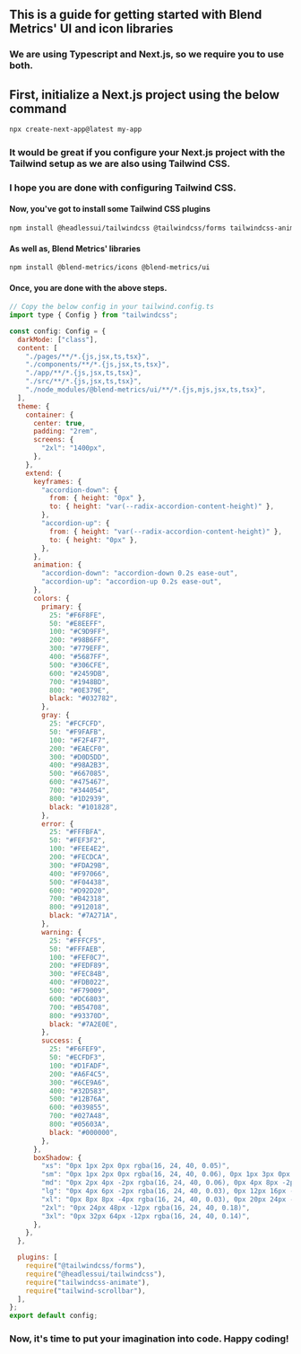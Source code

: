## This is a guide for getting started with Blend Metrics' UI and icon libraries

### We are using Typescript and Next.js, so we require you to use both.

## First, initialize a Next.js project using the below command

```bash
npx create-next-app@latest my-app
```

### It would be great if you configure your Next.js project with the Tailwind setup as we are also using Tailwind CSS.

### I hope you are done with configuring Tailwind CSS.

#### Now, you've got to install some Tailwind CSS plugins

```bash
npm install @headlessui/tailwindcss @tailwindcss/forms tailwindcss-animate tailwind-scrollbar --save-dev
```

#### As well as, Blend Metrics' libraries

```bash
npm install @blend-metrics/icons @blend-metrics/ui
```

#### Once, you are done with the above steps.

```javascript
// Copy the below config in your tailwind.config.ts
import type { Config } from "tailwindcss";

const config: Config = {
  darkMode: ["class"],
  content: [
    "./pages/**/*.{js,jsx,ts,tsx}",
    "./components/**/*.{js,jsx,ts,tsx}",
    "./app/**/*.{js,jsx,ts,tsx}",
    "./src/**/*.{js,jsx,ts,tsx}",
    "./node_modules/@blend-metrics/ui/**/*.{js,mjs,jsx,ts,tsx}",
  ],
  theme: {
    container: {
      center: true,
      padding: "2rem",
      screens: {
        "2xl": "1400px",
      },
    },
    extend: {
      keyframes: {
        "accordion-down": {
          from: { height: "0px" },
          to: { height: "var(--radix-accordion-content-height)" },
        },
        "accordion-up": {
          from: { height: "var(--radix-accordion-content-height)" },
          to: { height: "0px" },
        },
      },
      animation: {
        "accordion-down": "accordion-down 0.2s ease-out",
        "accordion-up": "accordion-up 0.2s ease-out",
      },
      colors: {
        primary: {
          25: "#F6F8FE",
          50: "#E8EEFF",
          100: "#C9D9FF",
          200: "#98B6FF",
          300: "#779EFF",
          400: "#5687FF",
          500: "#306CFE",
          600: "#2459DB",
          700: "#1948BD",
          800: "#0E379E",
          black: "#032782",
        },
        gray: {
          25: "#FCFCFD",
          50: "#F9FAFB",
          100: "#F2F4F7",
          200: "#EAECF0",
          300: "#D0D5DD",
          400: "#98A2B3",
          500: "#667085",
          600: "#475467",
          700: "#344054",
          800: "#1D2939",
          black: "#101828",
        },
        error: {
          25: "#FFFBFA",
          50: "#FEF3F2",
          100: "#FEE4E2",
          200: "#FECDCA",
          300: "#FDA29B",
          400: "#F97066",
          500: "#F04438",
          600: "#D92D20",
          700: "#B42318",
          800: "#912018",
          black: "#7A271A",
        },
        warning: {
          25: "#FFFCF5",
          50: "#FFFAEB",
          100: "#FEF0C7",
          200: "#FEDF89",
          300: "#FEC84B",
          400: "#FDB022",
          500: "#F79009",
          600: "#DC6803",
          700: "#B54708",
          800: "#93370D",
          black: "#7A2E0E",
        },
        success: {
          25: "#F6FEF9",
          50: "#ECFDF3",
          100: "#D1FADF",
          200: "#A6F4C5",
          300: "#6CE9A6",
          400: "#32D583",
          500: "#12B76A",
          600: "#039855",
          700: "#027A48",
          800: "#05603A",
          black: "#000000",
        },
      },
      boxShadow: {
        "xs": "0px 1px 2px 0px rgba(16, 24, 40, 0.05)",
        "sm": "0px 1px 2px 0px rgba(16, 24, 40, 0.06), 0px 1px 3px 0px rgba(16, 24, 40, 0.1)",
        "md": "0px 2px 4px -2px rgba(16, 24, 40, 0.06), 0px 4px 8px -2px rgba(16, 24, 40, 0.1)",
        "lg": "0px 4px 6px -2px rgba(16, 24, 40, 0.03), 0px 12px 16px -4px rgba(16, 24, 40, 0.08)",
        "xl": "0px 8px 8px -4px rgba(16, 24, 40, 0.03), 0px 20px 24px -4px rgba(16, 24, 40, 0.08)",
        "2xl": "0px 24px 48px -12px rgba(16, 24, 40, 0.18)",
        "3xl": "0px 32px 64px -12px rgba(16, 24, 40, 0.14)",
      },
    },
  },

  plugins: [
    require("@tailwindcss/forms"),
    require("@headlessui/tailwindcss"),
    require("tailwindcss-animate"),
    require("tailwind-scrollbar"),
  ],
};
export default config;
```

### Now, it's time to put your imagination into code. Happy coding!
